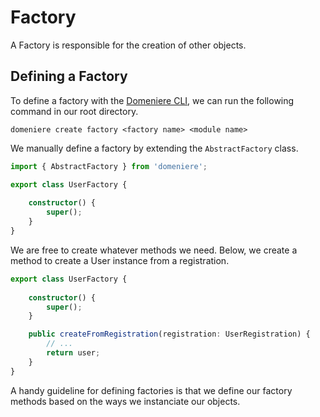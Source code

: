 # Factory
A Factory is responsible for the creation of other objects. 

## Defining a Factory
To define a factory with the [Domeniere CLI](https://github.com/Perivel/domeniere-cli), we can run the following command in our root directory.
```
domeniere create factory <factory name> <module name>
```

We manually define a factory by extending the `AbstractFactory` class.
```ts
import { AbstractFactory } from 'domeniere';

export class UserFactory {
    
    constructor() {
        super();
    }
}
```
We are free to create whatever methods we need. Below, we create a method to create a User instance from a registration.
```ts
export class UserFactory {
    
    constructor() {
        super();
    }

    public createFromRegistration(registration: UserRegistration) {
        // ...
        return user;
    }
}
```
A handy guideline for defining factories is that we define our factory methods based on the ways we instanciate our objects.
